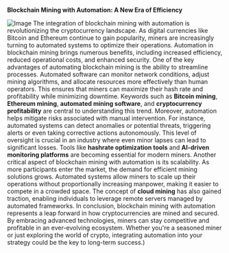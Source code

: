 **Blockchain Mining with Automation: A New Era of Efficiency**

![Image](https://github.com/user-attachments/assets/d7419ec9-dc67-403f-bf28-8faea5f1f74f)
The integration of blockchain mining with automation is revolutionizing the cryptocurrency landscape. As digital currencies like Bitcoin and Ethereum continue to gain popularity, miners are increasingly turning to automated systems to optimize their operations. Automation in blockchain mining brings numerous benefits, including increased efficiency, reduced operational costs, and enhanced security.
One of the key advantages of automating blockchain mining is the ability to streamline processes. Automated software can monitor network conditions, adjust mining algorithms, and allocate resources more effectively than human operators. This ensures that miners can maximize their hash rate and profitability while minimizing downtime. Keywords such as **Bitcoin mining**, **Ethereum mining**, **automated mining software**, and **cryptocurrency profitability** are central to understanding this trend.
Moreover, automation helps mitigate risks associated with manual intervention. For instance, automated systems can detect anomalies or potential threats, triggering alerts or even taking corrective actions autonomously. This level of oversight is crucial in an industry where even minor lapses can lead to significant losses. Tools like **hashrate optimization tools** and **AI-driven monitoring platforms** are becoming essential for modern miners.
Another critical aspect of blockchain mining with automation is its scalability. As more participants enter the market, the demand for efficient mining solutions grows. Automated systems allow miners to scale up their operations without proportionally increasing manpower, making it easier to compete in a crowded space. The concept of **cloud mining** has also gained traction, enabling individuals to leverage remote servers managed by automated frameworks.
In conclusion, blockchain mining with automation represents a leap forward in how cryptocurrencies are mined and secured. By embracing advanced technologies, miners can stay competitive and profitable in an ever-evolving ecosystem. Whether you're a seasoned miner or just exploring the world of crypto, integrating automation into your strategy could be the key to long-term success.)
